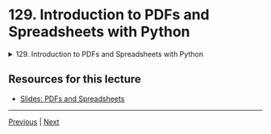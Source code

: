 # 129. Introduction to PDFs and Spreadsheets with Python

<details>
  <summary> 129. Introduction to PDFs and Spreadsheets with Python </summary>

-   [Notebook: 00-Working-with-CSV-Files.ipynb](https://github.com/Pierian-Data/Complete-Python-3-Bootcamp/blob/master/15-PDFs-and-Spreadsheets/00-Working-with-CSV-Files.ipynb)

-   [Codebase: 00_working_with_csv_files.py](../../../codebase/python-camp/15-PDFs-and-Spreadsheets/00_working_with_csv_files.py)

</details> 

## Resources for this lecture

-   [Slides: PDFs and Spreadsheets](https://docs.google.com/presentation/d/1eOtLJA6dl1t3VMH7cSzuhvx8a2XOgH2wNgQlLvFUdL4/edit#slide=id.g2586a91ea0_0_95)



---

[Previous](./128_Python-Image-Exercises-Solution.md) | [Next](./130_Working-with-CSV-Files-in-Python.md)